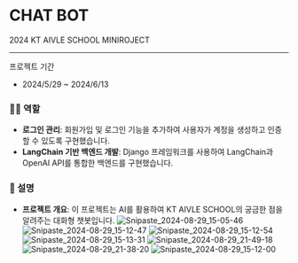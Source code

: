 # CHAT BOT

2024 KT AIVLE SCHOOL MINIROJECT

---
프로젝트 기간
- 2024/5/29 ~ 2024/6/13

### 🙋‍♂️ 역할

- **로그인 관리**: 회원가입 및 로그인 기능을 추가하여 사용자가 계정을 생성하고 인증할 수 있도록 구현했습니다.
- **LangChain 기반 백엔드 개발**: Django 프레임워크를 사용하여 LangChain과 OpenAI API를 통합한 백엔드를 구현했습니다.

### 📖 설명

- **프로젝트 개요**: 이 프로젝트는 AI를 활용하여 KT AIVLE SCHOOL의 궁금한 점을 알려주는 대화형 챗봇입니다.
![Snipaste_2024-08-29_15-05-46](https://github.com/user-attachments/assets/e4ba939b-41a3-4e80-8524-ca082cd63a24)
![Snipaste_2024-08-29_15-12-47](https://github.com/user-attachments/assets/cf0a7e2d-7d2d-4bed-a43d-cf3bcb3b0e22)
![Snipaste_2024-08-29_15-12-54](https://github.com/user-attachments/assets/8f2b6942-6761-42ec-8b43-1bd727348280)
![Snipaste_2024-08-29_15-13-31](https://github.com/user-attachments/assets/fe4a4b00-74b1-4482-b95a-79953d840d5f)
![Snipaste_2024-08-29_21-49-18](https://github.com/user-attachments/assets/369bdda0-860c-4559-b3dc-1876369b4e9b)
![Snipaste_2024-08-29_21-38-20](https://github.com/user-attachments/assets/56ce38ac-e216-4d9d-9ebc-bd86eedb39a4)
![Snipaste_2024-08-29_15-12-00](https://github.com/user-attachments/assets/cfc6f4cc-11db-471e-a135-6af96bcee703)
